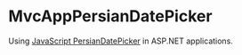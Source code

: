 MvcAppPersianDatePicker
=======
Using [JavaScript PersianDatePicker](http://jspersiandatepicker.codeplex.com/) in ASP.NET applications.